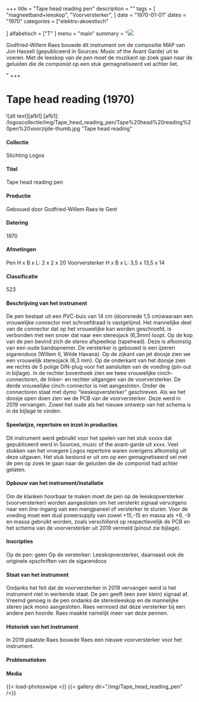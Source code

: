 ﻿+++
title = "Tape head reading pen"
description = ""
tags = [ 
"magneetband+leeskop", "Voorversterker", 
]
date = "1970-01-01"
dates = "1970"
categories = ["elektro-akoestisch"

]
alfabetisch = ["T"
]
menu = "main"
summary = "<a href='/logoscollectie/1970/tape_head_reading'><img src='/logoscollectie/img/Tape_head_reading_pen/Tape%20head%20reading%20pen%20voorzijde-thumb.jpg'></a><p>Godfried-Willem Raes bouwde dit instrument om de compositie MAP van Jon Hassell (gepubliceerd in Sources: Music of the Avant Garde) uit te voeren. Met de leeskop van de pen moet de muzikant op zoek gaan naar de geluiden die de componist op een stuk gemagnetiseerd vel achter liet.</p>"
+++

# Tape head reading (1970)

![alt text][afb1]
[afb1]: /logoscollectie/img/Tape_head_reading_pen/Tape%20head%20reading%20pen%20voorzijde-thumb.jpg "Tape head reading"

#### Collectie 
Stichting Logos

#### Titel
Tape head reading pen

#### Productie
Gebouwd door Godfried-Willem Raes te Gent

#### Datering
1970

#### Afmetingen
Pen
H x B x L: 2 x 2 x 20
Voorversterker
H x B x L: 3,5 x 13,5 x 14

#### Classificatie
523

#### Beschrijving van het instrument
De pen bestaat uit een PVC-buis van 14 cm (doorsnede 1,5 cm)waaraan een vrouwelijke connector met schroefdraad is vastgelijmd. Het mannelijke deel van de connector dat op het vrouwelijke kan worden geschroefd, is verbonden met een snoer dat naar een stereojack (6,3mm) loopt. Op de kop van de pen bevind zich de stereo afspeelkop (tapehead). Deze is afkomstig van een oude bandopnemer. 
De versterker is gebouwd is een ijzeren sigarendoos (Willem II, Wilde Havana). Op de zijkant van jet doosje zien we een vrouwelijk stereojack (6,3 mm). Op de onderkant van het doosje zien we rechts de 5 polige DIN-plug voor het aansluiten van de voeding (pin-out in bijlage). In de rechter bovenhoek zien we twee vrouwelijke cinch-connectoren, de linker- en rechter uitgangen van de voorversterker. De derde vrouwelijke cinch-connector is niet aangesloten. Onder de connectoren staat met dymo “leeskopversterker” geschreven. 
Als we het doosje open doen zien we de PCB van de voorversterker. Deze werd in 2019 vervangen. Zowel het oude als het nieuwe ontwerp van het schema is in de bijlage te vinden.  

#### Speelwijze, repertoire en inzet in producties
Dit instrument werd gebruikt voor het spelen van het stuk xxxxx dat gepubliceerd werd in Sources, music of the avant-garde uit  xxxx. Veel stukken van het vroegere Logos repertoire waren overigens afkomstig uit deze uitgaven. 
Het stuk bestond er uit om op een gemagnetiseerd vel met de pen op zoek te gaan naar de geluiden die de componist had achter gelaten. 

#### Opbouw van het instrument/installatie
Om de klanken hoorbaar te maken moet de pen op de leeskopversterker (voorversterker) worden aangesloten om het versterkt signaal vervolgens naar een line-ingang van een mengpaneel of versterker te sturen. 
Voor de voeding moet een dual powersupply van zowel +15,-15 en massa als +9, -9 en massa gebruikt worden, zoals verschillend op respectievelijk de PCB en het schema van de voorversterker uit 2019 vermeld (pinout zie bijlage).

#### Inscripties
Op de pen: geen
Op de versterker: Leeskopversterker, daarnaast ook de originele opschriften van de sigarendoos

#### Staat van het instrument
Ondanks het feit dat de voorversterker in 2019 vervangen werd is het instrument niet in werkende staat. De pen geeft (een zeer klein) signaal af. Vreemd genoeg is de pen ondanks de stereoleeskop en de mannelijke stereo jack mono aangesloten. Raes vermoed dat deze versterker bij een andere pen hoorde. Raes maakte namelijk meer van deze pennen. 

#### Historiek van het instrument
In 2019 plaatste Raes bouwde Raes een nieuwe voorversterker voor het instrument. 

#### Problematieken

#### Media
{{< load-photoswipe >}}
{{< gallery dir="/img/Tape_head_reading_pen" />}}